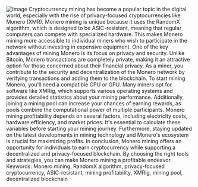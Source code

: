 
![Image](https://github.com/user-attachments/assets/4a25d116-2220-4385-b08e-f287af8fcbc4)
Cryptocurrency mining has become a popular topic in the digital world, especially with the rise of privacy-focused cryptocurrencies like Monero (XMR). Monero mining is unique because it uses the RandomX algorithm, which is designed to be ASIC-resistant, meaning that regular computers can compete with specialized hardware. This makes Monero mining more accessible to individual miners who wish to participate in the network without investing in expensive equipment.
One of the key advantages of mining Monero is its focus on privacy and security. Unlike Bitcoin, Monero transactions are completely private, making it an attractive option for those concerned about their financial privacy. As a miner, you contribute to the security and decentralization of the Monero network by verifying transactions and adding them to the blockchain.
To start mining Monero, you'll need a compatible CPU or GPU. Many miners opt for software like XMRig, which supports various operating systems and provides detailed statistics about your mining performance. Additionally, joining a mining pool can increase your chances of earning rewards, as pools combine the computational power of multiple participants.
Monero mining profitability depends on several factors, including electricity costs, hardware efficiency, and market prices. It's essential to calculate these variables before starting your mining journey. Furthermore, staying updated on the latest developments in mining technology and Monero's ecosystem is crucial for maximizing profits.
In conclusion, Monero mining offers an opportunity for individuals to earn cryptocurrency while supporting a decentralized and privacy-focused blockchain. By choosing the right tools and strategies, you can make Monero mining a profitable endeavor.
Keywords: Monero mining, RandomX algorithm, privacy-focused cryptocurrency, ASIC-resistant, mining profitability, XMRig, mining pool, decentralized blockchain
